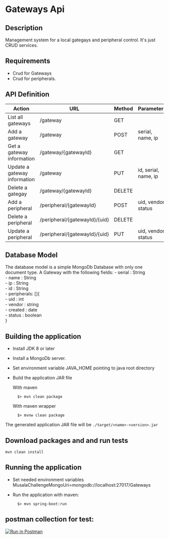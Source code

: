 # Gateways Api
## Description
Management system for a local gategays and peripheral control. 
It's just CRUD services.

## Requirements 
- Crud for Gateways
- Crud for peripherals.

## API Definition
| Action                                               | URL                                        | Method | Parameters                       |
|------------------------------------------------------|--------------------------------------------|--------|----------------------------------|
| List all gateways                                    | /gateway                                   | GET    |                                  |
| Add a gateway                                        | /gateway                                   | POST   | serial, name, ip  				|
| Get a gateway information                            | /gateway/{gatewayId}	                    | GET    |                                  |
| Update a gateway information                         | /gateway			                        | PUT    | id, serial, name, ip				|
| Delete a gategay                                     | /gateway/{gatewayId}                       | DELETE |                                  |
| Add a peripheral                                     | /peripheral/{gatewayId}                    | POST   | uid, vendor, status			    |
| Delete a peripheral                                  | /peripheral/{gatewayId}/{uid}              | DELETE |                                  |
| Update a peripheral 		                           | /peripheral/{gatewayId}/{uid}              | PUT    | uid, vendor, status				|


## Database Model
The database model is a simple MongoDb Database with only one document type.
A Gateway with the following fields:
	- serial : String  
    - name   : String  
    - ip     : String  
    - id     : String  
	- peripherals: []{  
					 - uid : int  
					 - vendor : string  
					 - created : date  
					 - status : boolean  
	               }  

## Building the application
- Install JDK 8 or later
- Install a MongoDb server.
- Set environment variable JAVA_HOME pointing to java root directory
- Build the application JAR file

    With maven
    
        $> mvn clean package
        
    With maven wrapper
    
        $> mvnw clean package

The generated application JAR file will be ```./target/<name>-<version>.jar```

## Download packages and and run tests
	mvn clean install

## Running the application
- Set needed environment variables        
        MusalaChallengeMongoUri=mongodb://localhost:27017/Gateways

- Run the application with maven:

        $> mvn spring-boot:run

## postman collection for test:
[![Run in Postman](https://run.pstmn.io/button.svg)](https://app.getpostman.com/run-collection/5dd2495ed61bd84b4852)